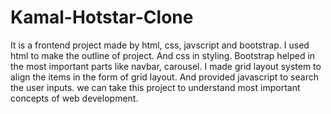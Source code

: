 # Kamal-Hotstar-Clone
It is a frontend project made by html, css, javscript and bootstrap.
I used html to make the outline of project. And css in styling.
Bootstrap helped in the most important parts like navbar, carousel.
I made grid layout system to align the items in the form of grid layout.
And provided javascript to search the user inputs.
we can take this project to understand most important concepts of web development.
